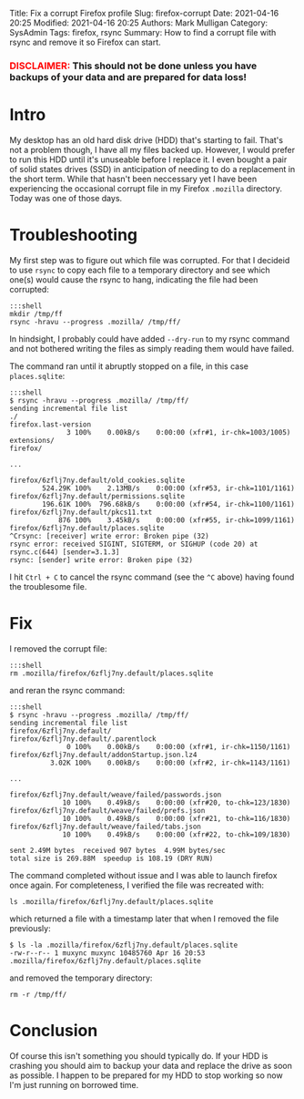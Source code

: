 Title: Fix a corrupt Firefox profile
Slug: firefox-corrupt
Date: 2021-04-16 20:25
Modified: 2021-04-16 20:25
Authors: Mark Mulligan
Category: SysAdmin
Tags: firefox, rsync
Summary: How to find a corrupt file with rsync and remove it so Firefox can start.

### <span style="color:red">**DISCLAIMER:**</span> This should not be done unless you have backups of your data and are prepared for data loss!

# Intro

My desktop has an old hard disk drive (HDD) that's starting to fail.  That's not a problem though, I have all my files backed up.  However, I would prefer to run this HDD until it's unuseable before I replace it.  I even bought a pair of solid states drives (SSD) in anticipation of needing to do a replacement in the short term.  While that hasn't been neccessary yet I have been experiencing the occasional corrupt file in my Firefox `.mozilla` directory.  Today was one of those days.

# Troubleshooting
My first step was to figure out which file was corrupted.  For that I decideid to use `rsync` to copy each file to a temporary directory and see which one(s) would cause the rsync to hang, indicating the file had been corrupted:

    :::shell
    mkdir /tmp/ff
    rsync -hravu --progress .mozilla/ /tmp/ff/

In hindsight, I probably could have added `--dry-run` to my rsync command and not bothered writing the files as simply reading them would have failed.

The command ran until it abruptly stopped on a file, in this case `places.sqlite`:

    :::shell
    $ rsync -hravu --progress .mozilla/ /tmp/ff/
    sending incremental file list
    ./
    firefox.last-version
                  3 100%    0.00kB/s    0:00:00 (xfr#1, ir-chk=1003/1005)
    extensions/
    firefox/

    ...

    firefox/6zflj7ny.default/old_cookies.sqlite
            524.29K 100%    2.13MB/s    0:00:00 (xfr#53, ir-chk=1101/1161)
    firefox/6zflj7ny.default/permissions.sqlite
            196.61K 100%  796.68kB/s    0:00:00 (xfr#54, ir-chk=1100/1161)
    firefox/6zflj7ny.default/pkcs11.txt
                876 100%    3.45kB/s    0:00:00 (xfr#55, ir-chk=1099/1161)
    firefox/6zflj7ny.default/places.sqlite
    ^Crsync: [receiver] write error: Broken pipe (32)
    rsync error: received SIGINT, SIGTERM, or SIGHUP (code 20) at rsync.c(644) [sender=3.1.3]
    rsync: [sender] write error: Broken pipe (32)

I hit `Ctrl + C` to cancel the rsync command (see the `^C` above) having found the troublesome file.

# Fix

I removed the corrupt file:

    :::shell
    rm .mozilla/firefox/6zflj7ny.default/places.sqlite

and reran the rsync command:

    :::shell
    $ rsync -hravu --progress .mozilla/ /tmp/ff/
    sending incremental file list
    firefox/6zflj7ny.default/
    firefox/6zflj7ny.default/.parentlock
                  0 100%    0.00kB/s    0:00:00 (xfr#1, ir-chk=1150/1161)
    firefox/6zflj7ny.default/addonStartup.json.lz4
              3.02K 100%    0.00kB/s    0:00:00 (xfr#2, ir-chk=1143/1161)

    ...
          
    firefox/6zflj7ny.default/weave/failed/passwords.json
                 10 100%    0.49kB/s    0:00:00 (xfr#20, to-chk=123/1830)
    firefox/6zflj7ny.default/weave/failed/prefs.json
                 10 100%    0.49kB/s    0:00:00 (xfr#21, to-chk=116/1830)
    firefox/6zflj7ny.default/weave/failed/tabs.json
                 10 100%    0.49kB/s    0:00:00 (xfr#22, to-chk=109/1830)

    sent 2.49M bytes  received 907 bytes  4.99M bytes/sec
    total size is 269.88M  speedup is 108.19 (DRY RUN)

The command completed without issue and I was able to launch firefox once again.  For completeness, I verified the file was recreated with:

    ls .mozilla/firefox/6zflj7ny.default/places.sqlite

which returned a file with a timestamp later that when I removed the file previously:

    $ ls -la .mozilla/firefox/6zflj7ny.default/places.sqlite
    -rw-r--r-- 1 muxync muxync 10485760 Apr 16 20:53 .mozilla/firefox/6zflj7ny.default/places.sqlite

and removed the temporary directory:

    rm -r /tmp/ff/

# Conclusion

Of course this isn't something you should typically do.  If your HDD is crashing you should aim to backup your data and replace the drive as soon as possible.  I happen to be prepared for my HDD to stop working so now I'm just running on borrowed time.
